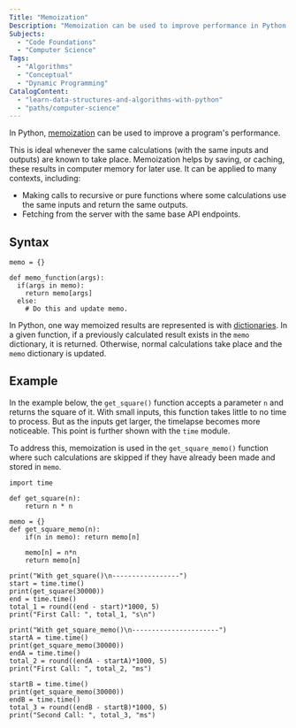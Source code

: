 ```yaml
---
Title: "Memoization"
Description: "Memoization can be used to improve performance in Python code."
Subjects:
  - "Code Foundations"
  - "Computer Science"
Tags:
  - "Algorithms"
  - "Conceptual"
  - "Dynamic Programming"
CatalogContent:
  - "learn-data-structures-and-algorithms-with-python"
  - "paths/computer-science"
---
```


In Python, [memoization](https://www.codecademy.com/resources/docs/general/memoization) can be used to improve a program's performance.

This is ideal whenever the same calculations (with the same inputs and outputs) are known to take place. Memoization helps by saving, or caching, these results in computer memory for later use. It can be applied to many contexts, including:

- Making calls to recursive or pure functions where some calculations use the same inputs and return the same outputs.
- Fetching from the server with the same base API endpoints.

## Syntax

```pseudo
memo = {}

def memo_function(args):
  if(args in memo):
    return memo[args]
  else:
    # Do this and update memo.
```

In Python, one way memoized results are represented is with [dictionaries](https://www.codecademy.com/resources/docs/python/dictionaries). In a given function, if a previously calculated result exists in the `memo` dictionary, it is returned. Otherwise, normal calculations take place and the `memo` dictionary is updated.

## Example

In the example below, the `get_square()` function accepts a parameter `n` and returns the square of it. With small inputs, this function takes little to no time to process. But as the inputs get larger, the timelapse becomes more noticeable. This point is further shown with the `time` module.

To address this, memoization is used in the `get_square_memo()` function where such calculations are skipped if they have already been made and stored in `memo`.

```codebyte/python
import time

def get_square(n):
    return n * n

memo = {}
def get_square_memo(n):
    if(n in memo): return memo[n]

    memo[n] = n*n
    return memo[n]

print("With get_square()\n-----------------")
start = time.time()
print(get_square(30000))
end = time.time()
total_1 = round((end - start)*1000, 5)
print("First Call: ", total_1, "s\n")

print("With get_square_memo()\n----------------------")
startA = time.time()
print(get_square_memo(30000))
endA = time.time()
total_2 = round((endA - startA)*1000, 5)
print("First Call: ", total_2, "ms")

startB = time.time()
print(get_square_memo(30000))
endB = time.time()
total_3 = round((endB - startB)*1000, 5)
print("Second Call: ", total_3, "ms")
```
